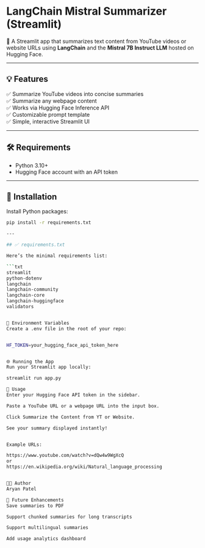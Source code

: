 
# LangChain Mistral Summarizer (Streamlit)

🦜 A Streamlit app that summarizes text content from YouTube videos or website URLs using **LangChain** and the **Mistral 7B Instruct LLM** hosted on Hugging Face.

---

## 💡 Features

✅ Summarize YouTube videos into concise summaries  
✅ Summarize any webpage content  
✅ Works via Hugging Face Inference API  
✅ Customizable prompt template  
✅ Simple, interactive Streamlit UI

---

## 🛠️ Requirements

- Python 3.10+
- Hugging Face account with an API token

---

## 🚀 Installation

Install Python packages:

```bash
pip install -r requirements.txt

---

## ✅ requirements.txt

Here’s the minimal requirements list:

```txt
streamlit
python-dotenv
langchain
langchain-community
langchain-core
langchain-huggingface
validators


🔑 Environment Variables
Create a .env file in the root of your repo:


HF_TOKEN=your_hugging_face_api_token_here


🌐 Running the App
Run your Streamlit app locally:

streamlit run app.py

🎯 Usage
Enter your Hugging Face API token in the sidebar.

Paste a YouTube URL or a webpage URL into the input box.

Click Summarize the Content from YT or Website.

See your summary displayed instantly!


Example URLs:

https://www.youtube.com/watch?v=dQw4w9WgXcQ
or
https://en.wikipedia.org/wiki/Natural_language_processing


👨‍💻 Author
Aryan Patel

🌟 Future Enhancements
Save summaries to PDF

Support chunked summaries for long transcripts

Support multilingual summaries

Add usage analytics dashboard